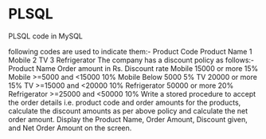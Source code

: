 # PLSQL
PLSQL code in MySQL 

following codes are used to indicate them:-
Product Code Product Name
1 Mobile
2 TV
3 Refrigerator
The company has a discount policy as follows:-
Product Name Order amount in Rs. Discount rate
Mobile 15000 or more 15%
Mobile >=5000 and <15000 10%
Mobile Below 5000 5%
TV 20000 or more 15%
TV >=15000 and <20000 10%
Refrigerator 50000 or more 20%
Refrigerator >=25000 and <50000 10%
Write a stored procedure to accept the order details i.e. product code and order amounts for the products,
calculate the discount amounts as per above policy and calculate the net order amount. Display the
Product Name, Order Amount, Discount given, and Net Order Amount on the screen.

